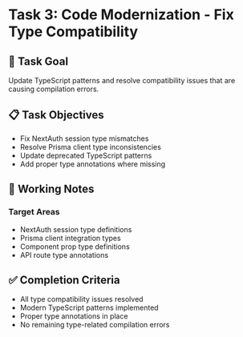 # Task 3: Code Modernization - Fix Type Compatibility

## 🎯 Task Goal
Update TypeScript patterns and resolve compatibility issues that are causing compilation errors.

## 📋 Task Objectives
- Fix NextAuth session type mismatches
- Resolve Prisma client type inconsistencies
- Update deprecated TypeScript patterns
- Add proper type annotations where missing

## 🔄 Working Notes

### Target Areas
* NextAuth session type definitions
* Prisma client integration types
* Component prop type definitions
* API route type annotations

## ✅ Completion Criteria
- All type compatibility issues resolved
- Modern TypeScript patterns implemented
- Proper type annotations in place
- No remaining type-related compilation errors
